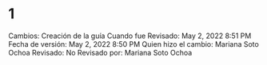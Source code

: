 # 1

Cambios: Creación de la guía
Cuando fue Revisado: May 2, 2022 8:51 PM
Fecha de  versión: May 2, 2022 8:50 PM
Quien hizo el cambio: Mariana Soto Ochoa
Revisado: No
Revisado por: Mariana Soto Ochoa